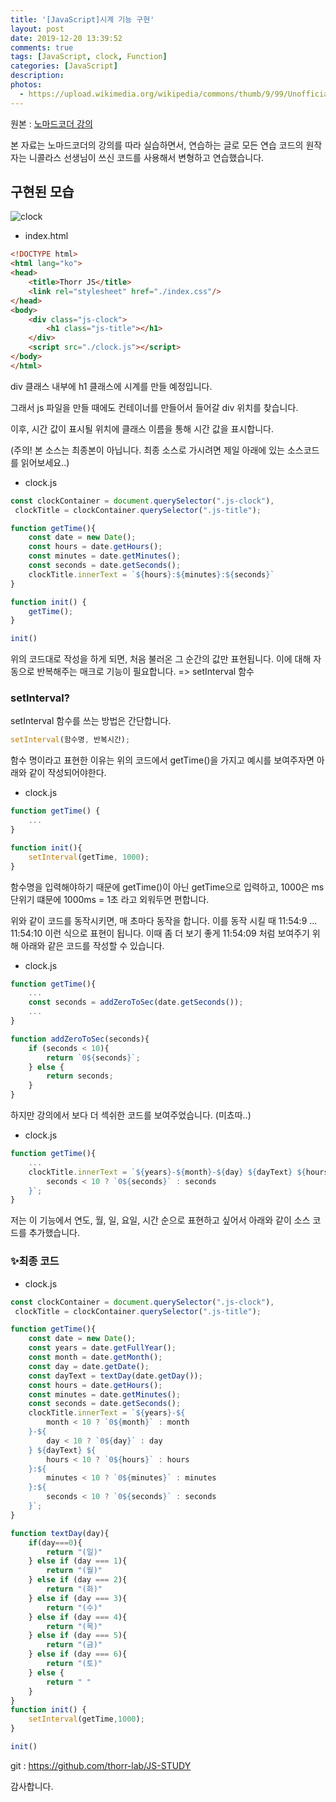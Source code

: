 ```yaml
---
title: '[JavaScript]시계 기능 구현'
layout: post
date: 2019-12-20 13:39:52
comments: true
tags: [JavaScript, clock, Function]
categories: [JavaScript]
description: 
photos: 
  - https://upload.wikimedia.org/wikipedia/commons/thumb/9/99/Unofficial_JavaScript_logo_2.svg/1200px-Unofficial_JavaScript_logo_2.svg.png
---
```


원본 : [노마드코더 강의](https://academy.nomadcoders.co/)

본 자료는 노마드코더의 강의를 따라 실습하면서, 연습하는 글로 모든 연습 코드의 원작자는 니콜라스 선생님이 쓰신 코드를 사용해서 변형하고 연습했습니다. 

## 구현된 모습

<img src="https://i.ibb.co/2M0vXbq/clock.png" alt="clock" border="0"/><br>
-  index.html
``` html
<!DOCTYPE html>
<html lang="ko">
<head>
    <title>Thorr JS</title>
    <link rel="stylesheet" href="./index.css"/>
</head>
<body>
    <div class="js-clock"> 
        <h1 class="js-title"></h1>
    </div>
    <script src="./clock.js"></script>
</body>
</html>
```
div 클래스 내부에 h1 클래스에 시계를 만들 예정입니다. 

그래서 js 파일을 만들 때에도 컨테이너를 만들어서 들어갈 div 위치를 찾습니다.

이후, 시간 값이 표시될 위치에 클래스 이름을 통해 시간 값을 표시합니다.

(주의! 본 소스는 최종본이 아닙니다. 최종 소스로 가시려면 제일 아래에 있는 소스코드를 읽어보세요..)
- clock.js
``` javascript
const clockContainer = document.querySelector(".js-clock"),
 clockTitle = clockContainer.querySelector(".js-title");

function getTime(){
    const date = new Date();
    const hours = date.getHours();
    const minutes = date.getMinutes();
    const seconds = date.getSeconds();
    clockTitle.innerText = `${hours}:${minutes}:${seconds}`
}

function init() {
    getTime();
}

init()
```

위의 코드대로 작성을 하게 되면, 처음 불러온 그 순간의 값만 표현됩니다. 이에 대해 자동으로 반복해주는 매크로 기능이 필요합니다. => setInterval 함수

### setInterval?
setInterval 함수를 쓰는 방법은 간단합니다.
```javascript
setInterval(함수명, 반복시간);
```
함수 명이라고 표현한 이유는 위의 코드에서 getTime()을 가지고 예시를 보여주자면 아래와 같이 작성되어야한다.
- clock.js
``` javascript
function getTime() {
    ...
}

function init(){
    setInterval(getTime, 1000);
}
```
함수명을 입력해야하기 때문에 getTime()이 아닌 getTime으로 입력하고, 1000은 ms 단위기 떄문에 1000ms = 1초 라고 외워두면 편합니다.

위와 같이 코드를 동작시키면, 매 초마다 동작을 합니다. 이를 동작 시킬 때 11:54:9 ... 11:54:10 이런 식으로 표현이 됩니다.
이때 좀 더 보기 좋게 11:54:09 처럼 보여주기 위해 아래와 같은 코드를 작성할 수 있습니다.
- clock.js
```javascript
function getTime(){
    ...
    const seconds = addZeroToSec(date.getSeconds());
    ...
}

function addZeroToSec(seconds){
    if (seconds < 10){
        return `0${seconds}`;
    } else {
        return seconds;
    }
}
```
하지만 강의에서 보다 더 섹쉬한 코드를 보여주었습니다. (미쵸따..)
- clock.js
```javascript
function getTime(){
    ...
    clockTitle.innerText = `${years}-${month}-${day} ${dayText} ${hours}:${minutes}:${
        seconds < 10 ? `0${seconds}` : seconds
    }`;
}
```

저는 이 기능에서 연도, 월, 일, 요일, 시간 순으로 표현하고 싶어서 아래와 같이 소스 코드를 추가했습니다.


### ✨최종 코드
- clock.js
``` javascript
const clockContainer = document.querySelector(".js-clock"),
 clockTitle = clockContainer.querySelector(".js-title");

function getTime(){
    const date = new Date();
    const years = date.getFullYear();
    const month = date.getMonth();
    const day = date.getDate();
    const dayText = textDay(date.getDay());
    const hours = date.getHours();
    const minutes = date.getMinutes();
    const seconds = date.getSeconds();
    clockTitle.innerText = `${years}-${
        month < 10 ? `0${month}` : month
    }-${
        day < 10 ? `0${day}` : day
    } ${dayText} ${
        hours < 10 ? `0${hours}` : hours
    }:${
        minutes < 10 ? `0${minutes}` : minutes
    }:${
        seconds < 10 ? `0${seconds}` : seconds
    }`;
}

function textDay(day){
    if(day===0){
        return "(일)"
    } else if (day === 1){
        return "(월)"
    } else if (day === 2){
        return "(화)"
    } else if (day === 3){
        return "(수)"
    } else if (day === 4){
        return "(목)"
    } else if (day === 5){
        return "(금)"
    } else if (day === 6){
        return "(토)"
    } else {
        return " "
    }
}
function init() {
    setInterval(getTime,1000);
}

init()
```

git : https://github.com/thorr-lab/JS-STUDY

감사합니다.